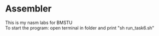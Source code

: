 # Assembler
This is my nasm labs for BMSTU <br >
To start the program: open terminal in folder and print "sh run_task6.sh"


